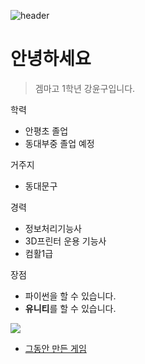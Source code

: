 ![header](https://capsule-render.vercel.app/api?type=Waving&color=5555aa&height=200&section=header&text=강윤구&fontSize=50&animation=fadeIn&fontColor=dddddd)

# 안녕하세요 

> 겜마고 1학년 강윤구입니다.

 학력
* 안평초 졸업
* 동대부중 졸업 예정  

거주지  
* 동대문구
    
경력  
* 정보처리기능사
* 3D프린터 운용 기능사
* 컴활1급  

장점
* 파이썬을 할 수 있습니다.
* **유니티**를 할 수 있습니다.
<img src="https://img.shields.io/badge/Unity-000000?style=flat-square&logo=Unity&logoColor=white"/> 

  * [그동안 만든 게임][id]

 [id]: URL "https://play.google.com/store/apps/developer?id=GYG+House"
